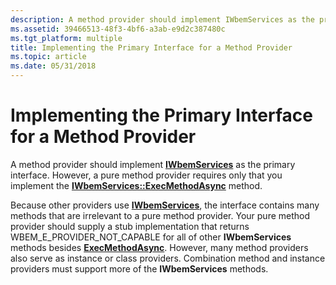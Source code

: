 ```yaml
---
description: A method provider should implement IWbemServices as the primary interface. However, a pure method provider requires only that you implement the IWbemServices::ExecMethodAsync method.
ms.assetid: 39466513-48f3-4bf6-a3ab-e9d2c387480c
ms.tgt_platform: multiple
title: Implementing the Primary Interface for a Method Provider
ms.topic: article
ms.date: 05/31/2018
---
```


# Implementing the Primary Interface for a Method Provider

A method provider should implement [**IWbemServices**](/windows/desktop/api/WbemCli/nn-wbemcli-iwbemservices) as the primary interface. However, a pure method provider requires only that you implement the [**IWbemServices::ExecMethodAsync**](/windows/desktop/api/WbemCli/nf-wbemcli-iwbemservices-execmethodasync) method.

Because other providers use [**IWbemServices**](/windows/desktop/api/WbemCli/nn-wbemcli-iwbemservices), the interface contains many methods that are irrelevant to a pure method provider. Your pure method provider should supply a stub implementation that returns WBEM\_E\_PROVIDER\_NOT\_CAPABLE for all of other **IWbemServices** methods besides [**ExecMethodAsync**](/windows/desktop/api/WbemCli/nf-wbemcli-iwbemservices-execmethodasync). However, many method providers also serve as instance or class providers. Combination method and instance providers must support more of the **IWbemServices** methods.

 

 



